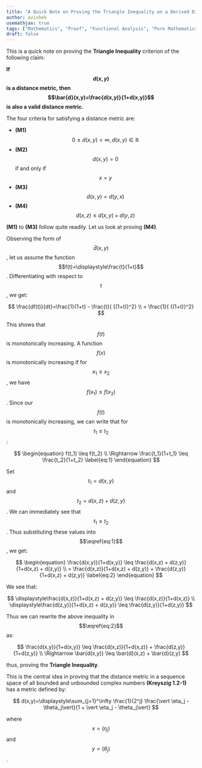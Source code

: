```yaml
---
title: "A Quick Note on Proving the Triangle Inequality on a Derived Distance Metric using Monotonicity"
author: avishek
usemathjax: true
tags: ["Mathematics", "Proof", "Functional Analysis", "Pure Mathematics", "Kreyszig"]
draft: false
---
```


This is a quick note on proving the **Triangle Inequality** criterion of the following claim:

**If $$d(x,y)$$ is a distance metric, then $$\bar{d}(x,y)=\frac{d(x,y)}{1+d(x,y)}$$ is also a valid distance metric.**

The four criteria for satisfying a distance metric are:

- **(M1)** $$0 \leq d(x,y)<\infty, d(x,y)\in \mathbb{R}$$
- **(M2)** $$d(x,y)=0$$ if and only if $$x=y$$
- **(M3)** $$d(x,y)=d(y,x)$$
- **(M4)** $$d(x,z) \leq d(x,y) + d(y,z)$$

**(M1)** to **(M3)** follow quite readily. Let us look at proving **(M4)**.

Observing the form of $$\bar{d}(x,y)$$, let us assume the function $$f(t)=\displaystyle\frac{t}{1+t}$$. Differentiating with respect to $$t$$, we get:

$$
\frac{df(t)}{dt}=\frac{1}{1+t} - \frac{t}{ {(1+t)}^2} \\
= \frac{1}{ {(1+t)}^2}
$$

This shows that $$f(t)$$ is monotonically increasing. A function $$f(x)$$ is monotonically increasing if for $$x_1 \leq x_2$$, we have $$f(x_1) \leq f(x_2)$$. Since our $$f(t)$$ is monotonically increasing, we can write that for $$t_1 \leq t_2$$:

$$
\begin{equation}
f(t_1) \leq f(t_2) \\
\Rightarrow \frac{t_1}{1+t_1} \leq \frac{t_2}{1+t_2}
\label{eq:1}
\end{equation}
$$

Set $$t_1=d(x,y)$$ and $$t_2=d(x,z) + d(z,y)$$. We can immediately see that $$t_1 \leq t_2$$. Thus substituting these values into $$\eqref{eq:1}$$, we get:

$$
\begin{equation}
\frac{d(x,y)}{1+d(x,y)} \leq \frac{d(x,z) + d(z,y)}{1+d(x,z) + d(z,y)} \\
= \frac{d(x,z)}{1+d(x,z) + d(z,y)} + \frac{d(z,y)}{1+d(x,z) + d(z,y)}
\label{eq:2}
\end{equation}
$$

We see that:

$$
\displaystyle\frac{d(x,z)}{1+d(x,z) + d(z,y)} \leq \frac{d(x,z)}{1+d(x,z)} \\
\displaystyle\frac{d(z,y)}{1+d(x,z) + d(z,y)} \leq \frac{d(z,y)}{1+d(z,y)}
$$

Thus we can rewrite the above inequality in $$\eqref{eq:2}$$ as:

$$
\frac{d(x,y)}{1+d(x,y)} \leq \frac{d(x,z)}{1+d(x,z)} + \frac{d(z,y)}{1+d(z,y)} \\
\Rightarrow \bar{d(x,y)} \leq \bar{d}(x,z) + \bar{d}(z,y)
$$

thus, proving the **Triangle Inequality**.

This is the central idea in proving that the distance metric in a sequence space of all bounded and unbounded complex numbers **(Kreyszig 1.2-1)** has a metric defined by:

$$
d(x,y)=\displaystyle\sum_{j=1}^\infty \frac{1}{2^j} \frac{\vert \eta_j - \theta_j\vert}{1 + \vert \eta_j - \theta_j\vert}
$$

where $$x=(\eta_j)$$ and $$y=(\theta_j)$$.

